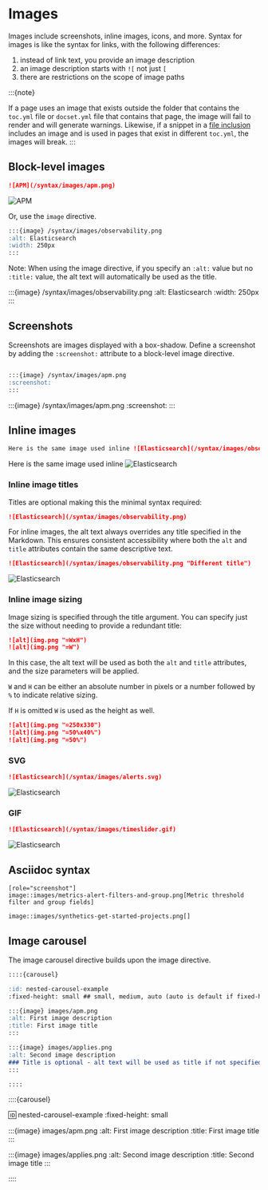 # Images

Images include screenshots, inline images, icons, and more. Syntax for images is like the syntax for links, with the following differences:

1. instead of link text, you provide an image description
2. an image description starts with `![` not just `[`
3. there are restrictions on the scope of image paths

:::{note}

If a page uses an image that exists outside the folder that contains the `toc.yml` file or `docset.yml` file that contains that page, the image will fail to render and will generate warnings. Likewise, if a snippet in a [file inclusion](/syntax/file_inclusion.md) includes an image and is used in pages that exist in different `toc.yml`, the images will break.
:::

## Block-level images

```markdown
![APM](/syntax/images/apm.png)
```

![APM](/syntax/images/apm.png)


Or, use the `image` directive.

```markdown
:::{image} /syntax/images/observability.png
:alt: Elasticsearch
:width: 250px
:::
```

Note: When using the image directive, if you specify an `:alt:` value but no `:title:` value, the alt text will automatically be used as the title.

:::{image} /syntax/images/observability.png
:alt: Elasticsearch
:width: 250px
:::

## Screenshots

Screenshots are images displayed with a box-shadow. Define a screenshot by adding the `:screenshot:` attribute to a block-level image directive.

```markdown

:::{image} /syntax/images/apm.png
:screenshot:
:::
```

:::{image} /syntax/images/apm.png
:screenshot:
:::

## Inline images

```markdown
Here is the same image used inline ![Elasticsearch](/syntax/images/observability.png "elasticsearch =50%x50%")
```

Here is the same image used inline ![Elasticsearch](/syntax/images/observability.png "elasticsearch =50%x50%")


### Inline image titles

Titles are optional making this the minimal syntax required:

```markdown
![Elasticsearch](/syntax/images/observability.png)
```

For inline images, the alt text always overrides any title specified in the Markdown. This ensures consistent accessibility where both the `alt` and `title` attributes contain the same descriptive text.

```markdown
![Elasticsearch](/syntax/images/observability.png "Different title")
```

![Elasticsearch](/syntax/images/observability.png "Different title")


### Inline image sizing

Image sizing is specified through the title argument. You can specify just the size without needing to provide a redundant title:

```markdown
![alt](img.png "=WxH")
![alt](img.png "=W")
```

In this case, the alt text will be used as both the `alt` and `title` attributes, and the size parameters will be applied.

`W` and `H` can be either an absolute number in pixels or a number followed by `%` to indicate relative sizing.

If `H` is omitted `W` is used as the height as well.

```markdown
![alt](img.png "=250x330")
![alt](img.png "=50%x40%")
![alt](img.png "=50%")
```



### SVG 

```markdown
![Elasticsearch](/syntax/images/alerts.svg)
```
![Elasticsearch](/syntax/images/alerts.svg)

### GIF

```markdown
![Elasticsearch](/syntax/images/timeslider.gif)
```
![Elasticsearch](/syntax/images/timeslider.gif)

## Asciidoc syntax

```asciidoc
[role="screenshot"]
image::images/metrics-alert-filters-and-group.png[Metric threshold filter and group fields]
```

```asciidoc
image::images/synthetics-get-started-projects.png[]
```

## Image carousel

The image carousel directive builds upon the image directive.

```markdown
::::{carousel}

:id: nested-carousel-example
:fixed-height: small ## small, medium, auto (auto is default if fixed-height is not specified)

:::{image} images/apm.png
:alt: First image description
:title: First image title
:::

:::{image} images/applies.png
:alt: Second image description
### Title is optional - alt text will be used as title if not specified
:::

::::
```
::::{carousel}

:id: nested-carousel-example
:fixed-height: small

:::{image} images/apm.png
:alt: First image description
:title: First image title
:::

:::{image} images/applies.png
:alt: Second image description
:title: Second image title
:::

::::
